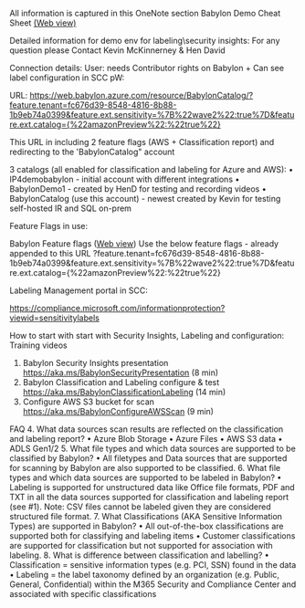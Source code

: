 All information is captured in this OneNote section Babylon Demo Cheat Sheet  [(Web view)](https://microsoft.sharepoint.com/teams/ProjectBabylon/_layouts/15/Doc.aspx?sourcedoc={bd845354-4651-4d06-9f96-51924470dc73}&action=edit&wd=target%28Demos.one%7C353df8e5-6606-41f3-96de-4e8cbbe62b8a%2FBabylon%20Demo%20Cheat%20Sheet%7C4b9603af-9006-7343-963d-2977cb11f653%2F%29)

Detailed information for demo env for labeling\security insights:
For any question please Contact Kevin McKinnerney & Hen David
 
Connection details:
User: needs Contributor rights on Babylon + Can see label configuration in SCC
pW:
 
URL:
https://web.babylon.azure.com/resource/BabylonCatalog/?feature.tenant=fc676d39-8548-4816-8b88-1b9eb74a0399&feature.ext.sensitivity=%7B%22wave2%22:true%7D&feature.ext.catalog={%22amazonPreview%22:%22true%22}
 
This URL in including 2 feature flags (AWS + Classification report) and redirecting to the 'BabylonCatalog" account
 
3 catalogs (all enabled for classification and labeling for Azure and AWS):
•	IP4demobabylon - initial account with different integrations
•	BabylonDemo1 - created by HenD for testing and recording videos
•	BabylonCatalog (use this account) - newest created by Kevin for testing self-hosted IR and SQL on-prem
 
 
Feature Flags in use:
 
Babylon Feature flags  ([Web view](https://microsoft.sharepoint.com/teams/ProjectBabylon/_layouts/15/Doc.aspx?sourcedoc={bd845354-4651-4d06-9f96-51924470dc73}&action=edit&wd=target%28Supportability.one%7C492ac8f0-596f-4cea-8d30-a7260f2c6c5f%2FBabylon%20Feature%20flags%7Cd63dc2b0-3756-4c51-86b8-7d7cb2b20a09%2F%29))
Use the below feature flags - already appended to this URL
?feature.tenant=fc676d39-8548-4816-8b88-1b9eb74a0399&feature.ext.sensitivity=%7B%22wave2%22:true%7D&feature.ext.catalog={%22amazonPreview%22:%22true%22}
 
Labeling Management portal in SCC:
 
https://compliance.microsoft.com/informationprotection?viewid=sensitivitylabels
 
 
How to start with start with Security Insights, Labeling and configuration: 
Training videos
1.	Babylon Security Insights presentation https://aka.ms/BabylonSecurityPresentation (8 min)
2.	Babylon Classification and Labeling configure & test https://aka.ms/BabylonClassificationLabeling (14 min)
3.	Configure AWS S3 bucket for scan  https://aka.ms/BabylonConfigureAWSScan (9 min)
 
FAQ
4.	What data sources scan results are reflected on the classification and labeling report?
•	Azure Blob Storage
•	Azure Files
•	AWS S3 data
•	ADLS Gen1/2
5.	What file types and which data sources are supported to be classified by Babylon?
•	All filetypes and Data sources that are supported for scanning by Babylon are also supported to be classified. 
6.	What file types and which data sources are supported to be labeled in Babylon?
•	Labeling is supported for unstructured data like Office file formats, PDF and TXT in all the data sources supported for classification and labeling report (see #1). Note: CSV files cannot be labeled given they are considered structured file format.
7.	What Classifications (AKA Sensitive Information Types) are supported in Babylon?
•	All out-of-the-box classifications are supported both for classifying and labeling items
•	Customer classifications are supported for classification but not supported for association with labeling.
8.	What is difference between classification and labelling?
•	Classification = sensitive information types (e.g. PCI, SSN) found in the data
•	Labeling = the label taxonomy defined by an organization (e.g. Public, General, Confidential) within the M365 Security and Compliance Center and associated with specific classifications


